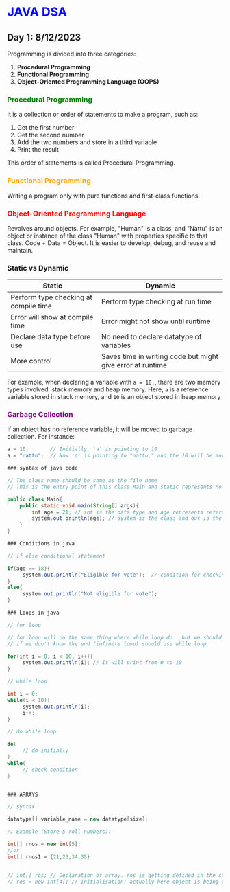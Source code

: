 # <span style="color:blue">JAVA DSA</span>

## Day 1: 8/12/2023

Programming is divided into three categories:

1. **Procedural Programming**
2. **Functional Programming**
3. **Object-Oriented Programming Language (OOPS)**

### <span style="color:green">Procedural Programming</span>
It is a collection or order of statements to make a program, such as:

1. Get the first number
2. Get the second number
3. Add the two numbers and store in a third variable
4. Print the result

This order of statements is called Procedural Programming. 

### <span style="color:orange">Functional Programming</span>
Writing a program only with pure functions and first-class functions.

### <span style="color:red">Object-Oriented Programming Language</span>
Revolves around objects. For example, "Human" is a class, and "Nattu" is an object or instance of the class "Human" with properties specific to that class. Code + Data = Object. It is easier to develop, debug, and reuse and maintain.

### Static vs Dynamic


| Static                                | Dynamic                               |
| ------------------------------------- | ------------------------------------- |
| Perform type checking at compile time | Perform type checking at run time     |
| Error will show at compile time       | Error might not show until runtime    |
| Declare data type before use          | No need to declare datatype of variables |
| More control                          | Saves time in writing code but might give error at runtime |

For example, when declaring a variable with `a = 10;`, there are two memory types involved: stack memory and heap memory. Here, `a` is a reference variable stored in stack memory, and `10` is an object stored in heap memory

### <span style="color:purple">Garbage Collection</span>
If an object has no reference variable, it will be moved to garbage collection. For instance:

```java
a = 10;       // Initially, 'a' is pointing to 10
a = "nattu";  // Now 'a' is pointing to "nattu," and the 10 will be moved to the garbage collection

### syntax of java code

// The class name should be same as the file name
// This is the entry point of this class Main and static represents no need to create objects for this class to run this main function... public represents access specifier... void represents it return type.... String[] args represents command line argument for accessing arrays string in command line argument

public class Main{ 
    public static void main(String[] args){ 
        int age = 21; // int is the data type and age represents reference variable and 21 is the object
        system.out.println(age); // system is the class and out is the variable in the function println()
    }
}

### Conditions in java

// if else conditional statement

if(age == 18){
     system.out.println("Eligible for vote");  // condition for checking eligibility of vote
}
else{
     system.out.println("Not eligible for vote");
}

### Loops in java

// for loop

// for loop will do the same thing where while loop do.. but we should use for loop for finite conditions... 
// if we don't know the end (infinite loop) should use while loop

for(int i = 0; i < 10; i++){
     system.out.println(i); // It will print from 0 to 10
}

// while loop

int i = 0;
while(i < 10){
     system.out.println(i);
     i++:
}

// do while loop

do(
     // do initially
)
while(
     // check condition
)


### ARRAYS

// syntax

datatype[] variable_name = new datatype[size];

// Example (Store 5 roll numbers):

int[] rnos = new int[5];  
//or 
int[] rnos1 = {21,23,34,35} 


// int[] ros; // Declaration of array. ros is getting defined in the stack
// ros = new int[4]; // Initialisation: actually here object is being created in heap memory


